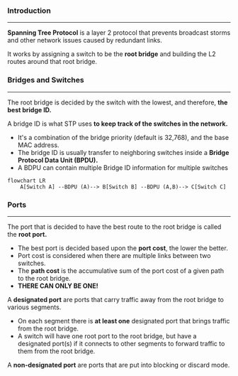 ### Introduction
---
**Spanning Tree Protocol** is a layer 2 protocol that prevents broadcast storms and other network issues caused by redundant links. 

It works by assigning a switch to be the **root bridge** and building the L2 routes around that root bridge.

### Bridges and Switches
---
The root bridge is decided by the switch with the lowest, and therefore, **the best bridge ID.** 

A bridge ID is what STP uses **to keep track of the switches in the network.**
- It's a combination of the bridge priority (default is 32,768), and the base MAC address. 
- The bridge ID is usually transfer to neighboring switches inside a **Bridge Protocol Data Unit (BPDU).**
- A BDPU can contain multiple Bridge ID information for multiple switches

``` mermaid
flowchart LR
	A[Switch A] --BDPU (A)--> B[Switch B] --BDPU (A,B)--> C[Switch C]
```


### Ports
---
The port that is decided to have the best route to the root bridge is called the **root port.**
- The best port is decided based upon the **port cost**, the lower the better. 
- Port cost is considered when there are multiple links between two switches.
- The **path cost** is the accumulative sum of the port cost of a given path to the root bridge.
- **THERE CAN ONLY BE ONE!**

A **designated port** are ports that carry traffic away from the root bridge to various segments.
- On each segment there is **at least one** designated port that brings traffic from the root bridge. 
- A switch will have one root port to the root bridge, but have a designated port(s) if it connects to other segments to forward traffic to them from the root bridge.

A **non-designated port** are ports that are put into blocking or discard mode. 





